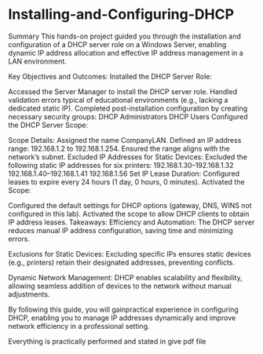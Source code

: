 # Installing-and-Configuring-DHCP

Summary
This hands-on project guided you through the installation and configuration of a DHCP server role on a Windows Server, enabling dynamic IP address allocation and effective IP address management in a LAN environment.

Key Objectives and Outcomes:
Installed the DHCP Server Role:

Accessed the Server Manager to install the DHCP server role.
Handled validation errors typical of educational environments (e.g., lacking a dedicated static IP).
Completed post-installation configuration by creating necessary security groups:
DHCP Administrators
DHCP Users
Configured the DHCP Server Scope:

Scope Details:
Assigned the name CompanyLAN.
Defined an IP address range: 192.168.1.2 to 192.168.1.254.
Ensured the range aligns with the network’s subnet.
Excluded IP Addresses for Static Devices:
Excluded the following static IP addresses for six printers:
192.168.1.30–192.168.1.32
192.168.1.40–192.168.1.41
192.168.1.56
Set IP Lease Duration:
Configured leases to expire every 24 hours (1 day, 0 hours, 0 minutes).
Activated the Scope:

Configured the default settings for DHCP options (gateway, DNS, WINS not configured in this lab).
Activated the scope to allow DHCP clients to obtain IP address leases.
Takeaways:
Efficiency and Automation:
The DHCP server reduces manual IP address configuration, saving time and minimizing errors.

Exclusions for Static Devices:
Excluding specific IPs ensures static devices (e.g., printers) retain their designated addresses, preventing conflicts.

Dynamic Network Management:
DHCP enables scalability and flexibility, allowing seamless addition of devices to the network without manual adjustments.

By following this guide, you will gainpractical experience in configuring DHCP, enabling you to manage IP addresses dynamically and improve network efficiency in a professional setting.

Everything is practically performed and stated in give pdf file
